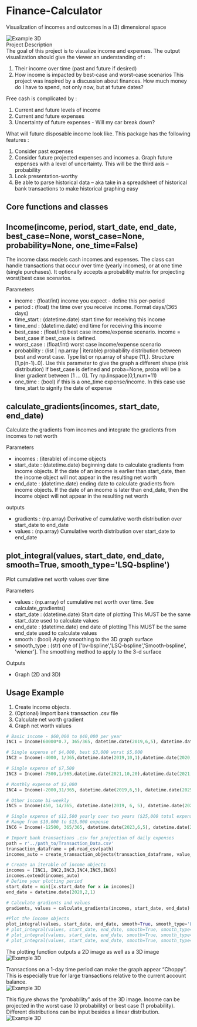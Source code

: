 # Finance-Calculator  
Visualization of incomes and outcomes in a (3) dimensional space 

![Example 3D](https://github.com/johnvorsten/Finance-Calculator/blob/master/images/3d.png)  
Project Description  
The goal of this project is to visualize income and expenses.  The output visualization should give the viewer an understanding of : 
1.	Their income over time (past and future if desired)
2.	How income is impacted by best-case and worst-case scenarios
This project was inspired by a discussion about finances.  How much money do I have to spend, not only now, but at future dates?

Free cash is complicated by : 
1.	Current and future levels of income  
2.  Current and future expenses
3.  Uncertainty of future expenses - Will my car break down?

What will future disposable income look like. This package has the following features : 
1.	Consider past expenses  
2.	Consider future projected expenses and incomes
a.	Graph future expenses with a level of uncertainty. This will be the third axis – probability 
3.	Look presentation-worthy  
4.	Be able to parse historical data – aka take in a spreadsheet of historical bank transactions to make historical graphing easy  


## Core functions and classes 

## Income(income, period, start_date, end_date, best_case=None, worst_case=None, probability=None, one_time=False)   
The income class models cash incomes and expenses. The class can handle transactions that occur over time (yearly incomes), or at one time (single purchases).  It optionally accepts a probability matrix for projecting worst/best case scenarios.

Parameters  
* income : (float/int) income you expect - define this per-period
* period : (float) the time over you receive income. Format days/(365 days)
* time_start : (datetime.date) start time for receiving this income
* time_end : (datetime.date) end time for receiving this income
* best_case : (float/int) best case income/expense scenario.
    income = best_case if best_case is defined.
* worst_case : (float/int) worst case income/expense scenario
* probability : (list | np.array | iterable) probability distribution
    between best and worst case.
    Type list or np.array of shape (11,). Structure [1,p(n-1)..0].
    Use this parameter to give the graph a different shape (risk distribution)
    If best_case is defined and proba=None,
    proba will be a liner gradient between [1 ... 0].
    Try np.linspace(0,1,num=11)
* one_time : (bool) if this is a one_time expense/income.
    In this case use time_start to signify the date of expense 

## calculate_gradients(incomes, start_date, end_date)
Calculate the gradients from incomes and integrate the gradients from incomes to net worth

Parameters
* incomes : (iterable) of income objects
* start_date : (datetime.date) beginning date to calculate gradients from
    income objects. If the date of an income is earlier than start_date,
    then the income object will not appear in the resulting net worth
* end_date : (datetime.date) ending date to calculate gradients from
    income objects. If the date of an income is later than end_date,
    then the income object will not appear in the resulting net worth

outputs
* gradients : (np.array) Derivative of cumulative worth distribution over 
    start_date to end_date
* values : (np.array) Cumulative worth distribution over start_date to end_date

## plot_integral(values, start_date, end_date, smooth=True, smooth_type='LSQ-bspline')
Plot cumulative net worth values over time

Parameters
* values : (np.array) of cumulative net worth over time. See calculate_gradients()
* start_date : (datetime.date) Start date of plotting
    This MUST be the same start_date used to calculate values
* end_date : (datetime.date) end date of plotting
    This MUST be the same end_date used to calculate values
* smooth : (bool) Apply smoothing to the 3D graph surface
* smooth_type : (str) one of ['bv-bspline','LSQ-bspline','Smooth-bspline',
    'wiener']. The smoothing method to apply to the 3-d surface
    
Outputs
* Graph (2D and 3D)

## Usage Example

1.	Create income objects.  
2.	(Optional) Import bank transaction .csv file  
3.	Calculate net worth gradient
4.  Graph net worth values 

```python
# Basic income - $60,000 to $40,000 per year
INC1 = Income(60000*0.7, 365/365, datetime.date(2019,6,5), datetime.date(2023,6,5), best_case=60000*0.7, worst_case=40000*0.7) #Income

# Single expense of $4,000, best $3,000 worst $5,000
INC2 = Income(-4000, 1/365,datetime.date(2019,10,1),datetime.date(2020,10,1), best_case=-3000, worst_case=-5000, one_time=True)

# Single expense of $7,500
INC3 = Income(-7500,1/365,datetime.date(2021,10,20),datetime.date(2021,10,20), one_time=True)

# Monthly expense of $2,000
INC4 = Income(-2000,31/365, datetime.date(2019,6,5), datetime.date(2025,6,5), best_case=-1800, worst_case=-2100, one_time=True)

# Other income bi-weekly
INC5 = Income(450, 14/365, datetime.date(2019, 6, 5), datetime.date(2025, 6, 5), best_case=500, worst_case=440)

# Single expense of $12,500 yearly over two years ($25,000 total expense)
# Range from $10,000 to $15,000 expense
INC6 = Income(-12500, 365/365, datetime.date(2023,6,5), datetime.date(2025,6,5), best_case=-10000,worst_case=-15000)

# Import bank transactions .csv for projection of daily expenses
path = r'../path_to/Transaction_Data.csv'
transaction_dataframe = pd.read_csv(path)
incomes_auto = create_transaction_objects(transaction_dataframe, value_col='Amount',date_col='Date')

# Create an iterable of income objects
incomes = [INC1, INC2,INC3,INC4,INC5,INC6]
incomes.extend(incomes_auto)
# Define your plotting period
start_date = min([x.start_date for x in incomes])
end_date = datetime.date(2020,2,1)

# Calculate gradients and values
gradients, values = calculate_gradients(incomes, start_date, end_date)

#Plot the income objects
plot_integral(values, start_date, end_date, smooth=True, smooth_type='LSQ-bspline')
# plot_integral(values, start_date, end_date, smooth=True, smooth_type='bv-bspline')
# plot_integral(values, start_date, end_date, smooth=True, smooth_type='Smooth-bspline')
# plot_integral(values, start_date, end_date, smooth=True, smooth_type='wiener')
```

The plotting function outputs a 2D image as well as a 3D image
![Example 3D](https://github.com/johnvorsten/Finance-Calculator/blob/master/images/2d%201.png)  

Transactions on a 1-day time period can make the graph appear “Choppy”.  This is especially true for large transactions relative to the current account balance.  
![Example 3D](https://github.com/johnvorsten/Finance-Calculator/blob/master/images/3d%202.png)  

This figure shows the “probability” axis of the 3D image.  Income can be projected in the worst case (0 probability) or best case (1 probability).  Different distributions can be input besides a linear distribution.  
![Example 3D](https://github.com/johnvorsten/Finance-Calculator/blob/master/images/3d%203.png)  
